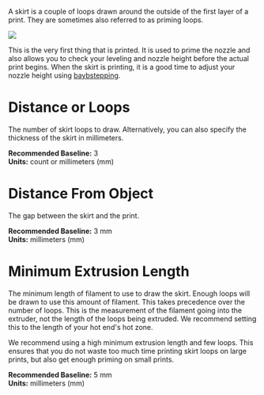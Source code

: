 
A skirt is a couple of loops drawn around the outside of the first layer of a print. They are sometimes also referred to as priming loops.

![](https://lh3.googleusercontent.com/GGH5d8Po_EtGHVhGLxrT2aaZWrm2ootlP28L99H1712gHVhWJmd5znjlBeyODiNZ6V00Rk6iyldNfujViwn_ThwrqLI=s0)

This is the very first thing that is printed. It is used to prime the nozzle and also allows you to check your leveling and nozzle height before the actual print begins. When the skirt is printing, it is a good time to adjust your nozzle height using [baybstepping](../../printer-controls#movement).

Distance or Loops
=================

The number of skirt loops to draw. Alternatively, you can also specify the thickness of the skirt in millimeters.

**Recommended Baseline:** 3  
**Units:** count or millimeters (mm)

Distance From Object
====================

The gap between the skirt and the print.

**Recommended Baseline:** 3 mm  
**Units:** millimeters (mm)

Minimum Extrusion Length
========================

The minimum length of filament to use to draw the skirt. Enough loops will be drawn to use this amount of filament. This takes precedence over the number of loops. This is the measurement of the filament going into the extruder, not the length of the loops being extruded. We recommend setting this to the length of your hot end's hot zone.

We recommend using a high minimum extrusion length and few loops. This ensures that you do not waste too much time printing skirt loops on large prints, but also get enough priming on small prints.

**Recommended Baseline:** 5 mm  
**Units:** millimeters (mm)